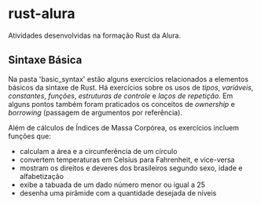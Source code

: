 # rust-alura
Atividades desenvolvidas na formação Rust da Alura.

## Sintaxe Básica
Na pasta 'basic_syntax' estão alguns exercícios relacionados a elementos básicos da sintaxe de Rust. Há exercícios sobre os usos de *tipos*, *variáveis*, *constantes*, *funções*, *estruturas de controle* e *laços de repetição*. Em alguns pontos também foram praticados os conceitos de *ownership* e *borrowing* (passagem de argumentos por referência).

Além de cálculos de Índices de Massa Corpórea, os exercícios incluem funções que:
- calculam a área e a circunferência de um círculo
- convertem temperaturas em Celsius para Fahrenheit, e vice-versa
- mostram os direitos e deveres dos brasileiros segundo sexo, idade e alfabetização
- exibe a tabuada de um dado número menor ou igual a 25
- desenha uma pirâmide com a quantidade desejada de níveis
